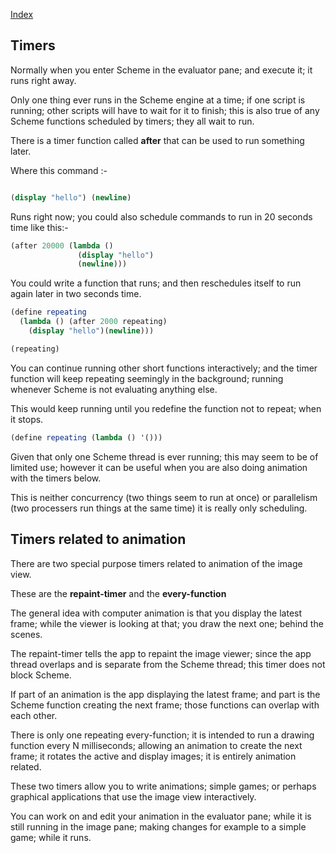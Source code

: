  [Index](welcome.html)  

## Timers

Normally when you enter Scheme in the evaluator pane; and execute it; it runs right away.

Only one thing ever runs in the Scheme engine at a time; if one script is running; other scripts will have to wait for it to finish; this is also true of any Scheme functions scheduled by timers; they all wait to run.

There is a timer function called **after** that can be used to run something later.

Where this command :-

```Scheme

(display "hello") (newline)

```

Runs right now; you could also schedule commands to run in 20 seconds time like this:-

```Scheme
(after 20000 (lambda () 
               (display "hello")
               (newline)))

```

You could write a function that runs; and then reschedules itself to run again later in two seconds time.

```Scheme
(define repeating 
  (lambda () (after 2000 repeating)
    (display "hello")(newline)))

(repeating)

```

You can continue running other short  functions interactively; and the timer function will keep repeating seemingly in the background; running whenever Scheme is not evaluating anything else.

This would keep running until you redefine the function not to repeat; when it stops.

```Scheme
(define repeating (lambda () '()))
```

Given that only one Scheme thread is ever running; this may seem to be of limited use; however it can be useful when you are also doing animation with the timers below.

This is neither concurrency (two things seem to run at once) or parallelism (two processers run things at the same time) it is really only scheduling.



## Timers related to animation

There are two special purpose timers related to animation of the image view.

These are the **repaint-timer** and the **every-function**

The general idea with computer animation is that you display the latest frame; while the viewer is looking at that; you draw the next one; behind the scenes.

The repaint-timer tells the app to repaint the image viewer; since the app thread overlaps and is separate from the Scheme thread; this timer does not block Scheme.

If part of an animation is the app displaying the latest frame; and part is the Scheme function creating the next frame; those functions can overlap with each other.

There is only one repeating every-function; it is intended to run a drawing function every N milliseconds; allowing an animation to create the next frame; it rotates the active and display images; it is entirely animation related.

These two timers allow you to write animations;  simple games; or perhaps graphical applications that use the image view interactively.

You can work on and edit your animation in the evaluator pane; while it is still running in the image pane; making changes for example to a simple game; while it runs.

 